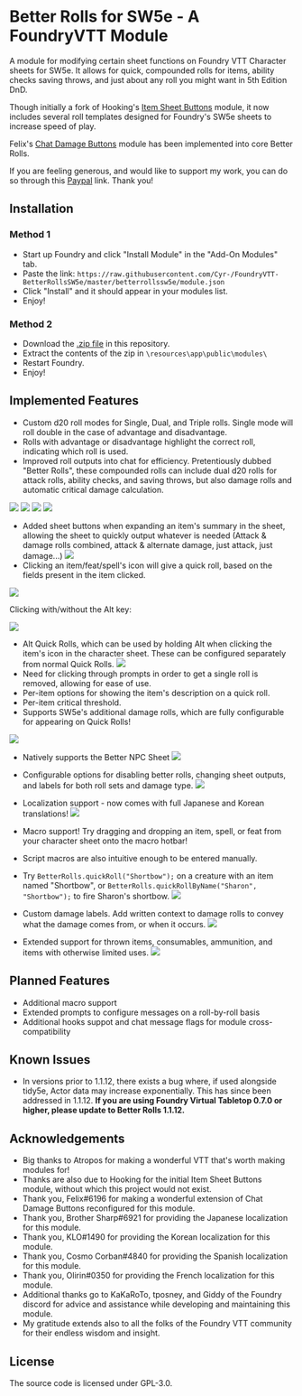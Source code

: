 # Better Rolls for SW5e - A FoundryVTT Module

A module for modifying certain sheet functions on Foundry VTT Character sheets for SW5e. It allows for quick, compounded rolls for items, ability checks saving throws, and just about any roll you might want in 5th Edition DnD.

Though initially a fork of Hooking's [Item Sheet Buttons](https://gitlab.com/hooking/foundry-vtt---item-sheet-buttons) module, it now includes several roll templates designed for Foundry's SW5e sheets to increase speed of play.

Felix's [Chat Damage Buttons](https://github.com/syl3r86/chatdamagebuttons-betterrolls) module has been implemented into core Better Rolls.

If you are feeling generous, and would like to support my work, you can do so through this [Paypal](https://www.paypal.me/RedReignDonate) link. Thank you!

## Installation

### Method 1

-   Start up Foundry and click "Install Module" in the "Add-On Modules" tab.
-   Paste the link: `https://raw.githubusercontent.com/Cyr-/FoundryVTT-BetterRollsSW5e/master/betterrollssw5e/module.json`
-   Click "Install" and it should appear in your modules list.
-   Enjoy!

### Method 2

-   Download the [.zip file](https://github.com/Cyr-/FoundryVTT-BetterRollsSW5e/raw/master/betterrollssw5e.zip) in this repository.
-   Extract the contents of the zip in `\resources\app\public\modules\`
-   Restart Foundry.
-   Enjoy!

## Implemented Features

-   Custom d20 roll modes for Single, Dual, and Triple rolls. Single mode will roll double in the case of advantage and disadvantage.
-   Rolls with advantage or disadvantage highlight the correct roll, indicating which roll is used.
-   Improved roll outputs into chat for efficiency. Pretentiously dubbed "Better Rolls", these compounded rolls can include dual d20 rolls for attack rolls, ability checks, and saving throws, but also damage rolls and automatic critical damage calculation.

![](https://i.imgur.com/Pq5HK73.png)
![](https://i.imgur.com/6YzQWG9.png)
![](https://i.imgur.com/pME8Tsz.png)
![](https://i.imgur.com/XO2JUjB.png)

-   Added sheet buttons when expanding an item's summary in the sheet, allowing the sheet to quickly output whatever is needed (Attack & damage rolls combined, attack & alternate damage, just attack, just damage...)
    ![](https://i.imgur.com/uFvpDPw.png)
-   Clicking an item/feat/spell's icon will give a quick roll, based on the fields present in the item clicked.

![](https://i.imgur.com/2kNCHdZ.png)

Clicking with/without the Alt key:

![](https://i.imgur.com/Od15JXz.png)

-   Alt Quick Rolls, which can be used by holding Alt when clicking the item's icon in the character sheet. These can be configured separately from normal Quick Rolls.
    ![](https://i.imgur.com/yPzgzEe.png)
-   Need for clicking through prompts in order to get a single roll is removed, allowing for ease of use.
-   Per-item options for showing the item's description on a quick roll.
-   Per-item critical threshold.
-   Supports SW5e's additional damage rolls, which are fully configurable for appearing on Quick Rolls!

![](https://i.imgur.com/FkotJOG.png)

-   Natively supports the Better NPC Sheet
    ![](https://i.imgur.com/qleIQsq.png)
-   Configurable options for disabling better rolls, changing sheet outputs, and labels for both roll sets and damage type.
    ![](https://i.imgur.com/Wd0iT0E.png)
-   Localization support - now comes with full Japanese and Korean translations!
    ![](https://cdn.discordapp.com/attachments/513918036919713802/635495803787542559/unknown.png)

-   Macro support! Try dragging and dropping an item, spell, or feat from your character sheet onto the macro hotbar!
-   Script macros are also intuitive enough to be entered manually.
-   Try `BetterRolls.quickRoll("Shortbow");` on a creature with an item named "Shortbow", or `BetterRolls.quickRollByName("Sharon", "Shortbow");` to fire Sharon's shortbow.
    ![](https://i.imgur.com/fMMWz3m.gif)
-   Custom damage labels. Add written context to damage rolls to convey what the damage comes from, or when it occurs.
    ![](https://i.imgur.com/L9NTE7G.png)
-   Extended support for thrown items, consumables, ammunition, and items with otherwise limited uses.
    ![](https://i.imgur.com/yQpSJgb.png)

## Planned Features

-   Additional macro support
-   Extended prompts to configure messages on a roll-by-roll basis
-   Additional hooks suppot and chat message flags for module cross-compatibility

## Known Issues

-   In versions prior to 1.1.12, there exists a bug where, if used alongside tidy5e, Actor data may increase exponentially. This has since been addressed in 1.1.12. **If you are using Foundry Virtual Tabletop 0.7.0 or higher, please update to Better Rolls 1.1.12.**

## Acknowledgements

-   Big thanks to Atropos for making a wonderful VTT that's worth making modules for!
-   Thanks are also due to Hooking for the initial Item Sheet Buttons module, without which this project would not exist.
-   Thank you, Felix#6196 for making a wonderful extension of Chat Damage Buttons reconfigured for this module.
-   Thank you, Brother Sharp#6921 for providing the Japanese localization for this module.
-   Thank you, KLO#1490 for providing the Korean localization for this module.
-   Thank you, Cosmo Corban#4840 for providing the Spanish localization for this module.
-   Thank you, Olirin#0350 for providing the French localization for this module.
-   Additional thanks go to KaKaRoTo, tposney, and Giddy of the Foundry discord for advice and assistance while developing and maintaining this module.
-   My gratitude extends also to all the folks of the Foundry VTT community for their endless wisdom and insight.

## License

The source code is licensed under GPL-3.0.
